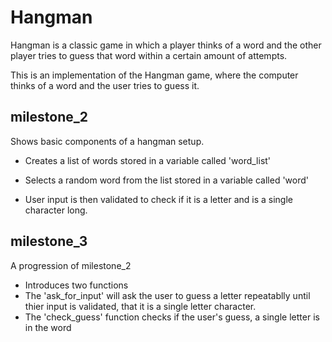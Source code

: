 # Hangman
Hangman is a classic game in which a player thinks of a word and the other player tries to guess that word within a certain amount of attempts.

This is an implementation of the Hangman game, where the computer thinks of a word and the user tries to guess it. 

## milestone_2

Shows basic components of a hangman setup. 

- Creates a list of words stored in a variable called 'word_list'

- Selects a random word from the list stored in a variable called 'word'

- User input is then validated to check if it is a letter and is a single character long.

## milestone_3

A progression of milestone_2

- Introduces two functions
- The 'ask_for_input' will ask the user to guess a letter repeatablly until thier input is validated, that it is a single letter character.
- The 'check_guess' function checks if the user's guess, a single letter is in the word 
